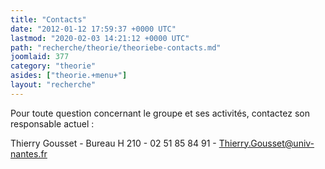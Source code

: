 ```yaml
---
title: "Contacts"
date: "2012-01-12 17:59:37 +0000 UTC"
lastmod: "2020-02-03 14:21:12 +0000 UTC"
path: "recherche/theorie/theoriebe-contacts.md"
joomlaid: 377
category: "theorie"
asides: ["theorie.+menu+"]
layout: "recherche"
---
```

Pour toute question concernant le groupe et ses activités, contactez son responsable actuel :

Thierry Gousset - Bureau H 210 - 02 51 85 84 91 - [Thierry.Gousset@univ-nantes.fr](mailto:Thierry.Gousset@univ-nantes.fr)
